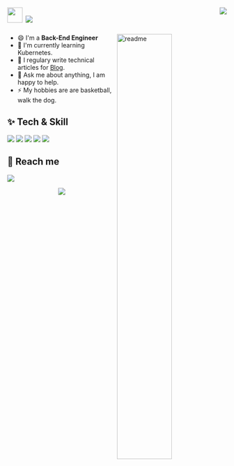 ### 

<h1>
<img width='35' src='https://cdn.jsdelivr.net/gh/yesmore/img/img/pop_cat.gif'/>  <img src='https://readme-typing-svg.herokuapp.com?vCenter=true&height=25&lines=%F0%9D%91%AF%F0%9D%92%86%F0%9D%92%86%F0%9D%92%86%F0%9D%92%86%F0%9D%92%86%F0%9D%92%86%F0%9D%92%86%F0%9D%92%86%F0%9D%92%93%F0%9D%92%86~'/>
  <img align='right' src="https://visitor-badge.glitch.me/badge?page_id=xuchu-lgtm.xuchu-lgtm" /> 	
</h1>

<img align='right' width='50%' alt='readme' src="https://github-readme-stats.vercel.app/api?username=xuchu-lgtm&show_icons=true&theme=react" />

- 😄 I'm a **Back-End Engineer** 
- 🌱 I'm currently learning Kubernetes.
- 📝 I regulary write technical articles for [Blog](https://www.cnblogs.com/sunxuchu).
- 💬 Ask me about anything, I am happy to help.
- ⚡ My hobbies are are basketball, walk the dog.

## ✨ Tech & Skill

<p>	
<img src="https://img.shields.io/badge/-JavaScript-%23F7DF1C?style=for-the-badge&logo=javascript&logoColor=000000&labelColor=%23F7DF1C&color=%23FFCE5A"/>
<img src="https://img.shields.io/badge/jquery-%230769AD.svg?style=for-the-badge&logo=jquery&logoColor=white"/>	  
<img src="https://img.shields.io/badge/redis-%23F05032.svg?style=for-the-badge&logo=redis&logoColor=white"/>
<img src="https://img.shields.io/badge/mysql-%2300f.svg?style=for-the-badge&logo=mysql&logoColor=white"/>
<img src="https://img.shields.io/badge/-Git-%23F05032?style=for-the-badge&logo=git&logoColor=%23ffffff"/>  
</p>


## 🤖 Reach me

<a href='mailto:sunxuchu.me_at_gmail.com'><img src='https://img.shields.io/badge/-sunxuchu.me@gmail.com-911318?style=flat-square&logo=Mail.RU&logoColor=white&labelColor=c14438'/></a> 
<br>
<div align="center"><img src="https://cdn.jsdelivr.net/gh/xuchu-lgtm/xuchu-lgtm/assets/github-contribution-grid-snake.svg" /></div>
